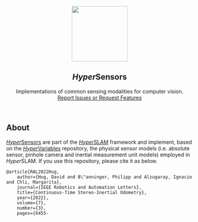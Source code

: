 <div align="center">
  <a href="https://github.com/alkynee/sensors-hyper">
    <img src="https://drive.google.com/uc?export=view&id=1UAFr3tepqKwdnTomhKaeI2eIag3HOISY" alt="" style="width: 150px;">
  </a>

<h2><em>Hyper</em>Sensors</h2>
  <p>
    Implementations of common sensing modalities for computer vision. 
    <br />
    <a href="https://github.com/alkynee/sensors-hyper/issues">Report Issues or Request Features</a>
  </p>
</div>
<br />

## About

[*Hyper*Sensors](https://github.com/alkynee/sensors-hyper) are part of the 
[*Hyper*SLAM](https://github.com/alkynee/hyperSensors) framework and implement, based on 
the [*Hyper*Variables](https://github.com/alkynee/hyperVariables) repository, the physical sensor models (i.e. 
absolute sensor, pinhole camera and inertial measurement unit models) employed 
in *Hyper*SLAM. If you use this repository, please cite it as below.

```
@article{RAL2022Hug,
    author={Hug, David and B\"anninger, Philipp and Alzugaray, Ignacio and Chli, Margarita},
    journal={IEEE Robotics and Automation Letters},
    title={Continuous-Time Stereo-Inertial Odometry},
    year={2022},
    volume={7},
    number={3},
    pages={6455-